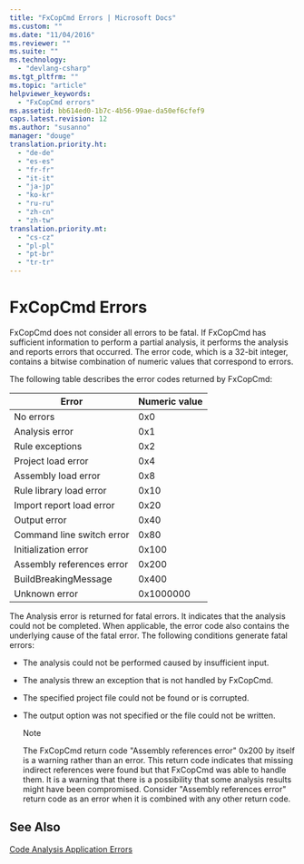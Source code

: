```yaml
---
title: "FxCopCmd Errors | Microsoft Docs"
ms.custom: ""
ms.date: "11/04/2016"
ms.reviewer: ""
ms.suite: ""
ms.technology: 
  - "devlang-csharp"
ms.tgt_pltfrm: ""
ms.topic: "article"
helpviewer_keywords: 
  - "FxCopCmd errors"
ms.assetid: bb614ed0-1b7c-4b56-99ae-da50ef6cfef9
caps.latest.revision: 12
ms.author: "susanno"
manager: "douge"
translation.priority.ht: 
  - "de-de"
  - "es-es"
  - "fr-fr"
  - "it-it"
  - "ja-jp"
  - "ko-kr"
  - "ru-ru"
  - "zh-cn"
  - "zh-tw"
translation.priority.mt: 
  - "cs-cz"
  - "pl-pl"
  - "pt-br"
  - "tr-tr"
---
```

# FxCopCmd Errors
FxCopCmd does not consider all errors to be fatal. If FxCopCmd has sufficient information to perform a partial analysis, it performs the analysis and reports errors that occurred. The error code, which is a 32-bit integer, contains a bitwise combination of numeric values that correspond to errors.  
  
 The following table describes the error codes returned by FxCopCmd:  
  
|Error|Numeric value|  
|-----------|-------------------|  
|No errors|0x0|  
|Analysis error|0x1|  
|Rule exceptions|0x2|  
|Project load error|0x4|  
|Assembly load error|0x8|  
|Rule library load error|0x10|  
|Import report load error|0x20|  
|Output error|0x40|  
|Command line switch error|0x80|  
|Initialization error|0x100|  
|Assembly references error|0x200|  
|BuildBreakingMessage|0x400|  
|Unknown error|0x1000000|  
  
 The Analysis error is returned for fatal errors. It indicates that the analysis could not be completed. When applicable, the error code also contains the underlying cause of the fatal error. The following conditions generate fatal errors:  
  
-   The analysis could not be performed caused by insufficient input.  
  
-   The analysis threw an exception that is not handled by FxCopCmd.  
  
-   The specified project file could not be found or is corrupted.  
  
-   The output option was not specified or the file could not be written.  
  
    > [!NOTE]
    >  The FxCopCmd return code "Assembly references error" 0x200 by itself is a warning rather than an error. This return code indicates that missing indirect references were found but that FxCopCmd was able to handle them. It is a warning that there is a possibility that some analysis results might have been compromised. Consider "Assembly references error" return code as an error when it is combined with any other return code.  
  
## See Also  
 [Code Analysis Application Errors](../code-quality/code-analysis-application-errors.md)
